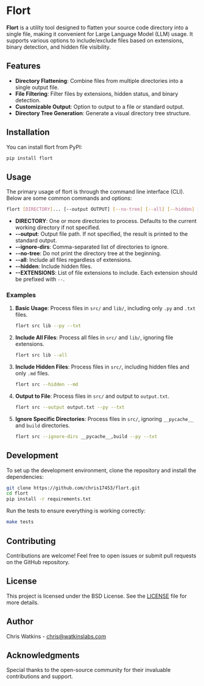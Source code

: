 # Flort

**Flort** is a utility tool designed to flatten your source code directory into a single file, making it convenient for Large Language Model (LLM) usage. It supports various options to include/exclude files based on extensions, binary detection, and hidden file visibility.

## Features

- **Directory Flattening**: Combine files from multiple directories into a single output file.
- **File Filtering**: Filter files by extensions, hidden status, and binary detection.
- **Customizable Output**: Option to output to a file or standard output.
- **Directory Tree Generation**: Generate a visual directory tree structure.

## Installation

You can install flort from PyPI:

```bash
pip install flort
```

## Usage

The primary usage of flort is through the command line interface (CLI). Below are some common commands and options:

```bash
flort [DIRECTORY]... [--output OUTPUT] [--no-tree] [--all] [--hidden] [--ignore-dirs DIRS] [--EXTENSIONS]...
```

- **DIRECTORY**: One or more directories to process. Defaults to the current working directory if not specified.
- **--output**: Output file path. If not specified, the result is printed to the standard output.
- **--ignore-dirs**: Comma-separated list of directories to ignore.
- **--no-tree**: Do not print the directory tree at the beginning.
- **--all**: Include all files regardless of extensions.
- **--hidden**: Include hidden files.
- **--EXTENSIONS**: List of file extensions to include. Each extension should be prefixed with `--`.

### Examples

1. **Basic Usage**: Process files in `src/` and `lib/`, including only `.py` and `.txt` files.
    ```bash
    flort src lib --py --txt
    ```

2. **Include All Files**: Process all files in `src/` and `lib/`, ignoring file extensions.
    ```bash
    flort src lib --all
    ```

3. **Include Hidden Files**: Process files in `src/`, including hidden files and only `.md` files.
    ```bash
    flort src --hidden --md
    ```

4. **Output to File**: Process files in `src/` and output to `output.txt`.
    ```bash
    flort src --output output.txt --py --txt
    ```

5. **Ignore Specific Directories**: Process files in `src/`, ignoring `__pycache__` and `build` directories.
    ```bash
    flort src --ignore-dirs __pycache__,build --py --txt
    ```

## Development

To set up the development environment, clone the repository and install the dependencies:

```bash
git clone https://github.com/chris17453/flort.git
cd flort
pip install -r requirements.txt
```

Run the tests to ensure everything is working correctly:

```bash
make tests
```

## Contributing

Contributions are welcome! Feel free to open issues or submit pull requests on the GitHub repository.

## License

This project is licensed under the BSD License. See the [LICENSE](LICENSE) file for more details.

## Author

Chris Watkins - [chris@watkinslabs.com](mailto:chris@watkinslabs.com)

## Acknowledgments

Special thanks to the open-source community for their invaluable contributions and support.
